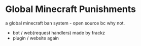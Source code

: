 # Global Minecraft Punishments
a global minecraft ban system - open source bc why not.
- bot / web(request handlers) made by frackz
- plugin / website again
